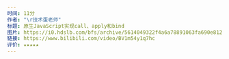 ```yaml
---
时间: 11分
作者: "\r技术蛋老师"
标题: 原生JavaScript实现call、apply和bind
图片: https://i0.hdslb.com/bfs/archive/5614049322f4a6a78891063fa690e812e90589b4.jpg@480w_300h_1c_!web-space-channel-video.webp
链接: https://www.bilibili.com/video/BV1m54y1q7hc
评价: ★★★★★
---
```

